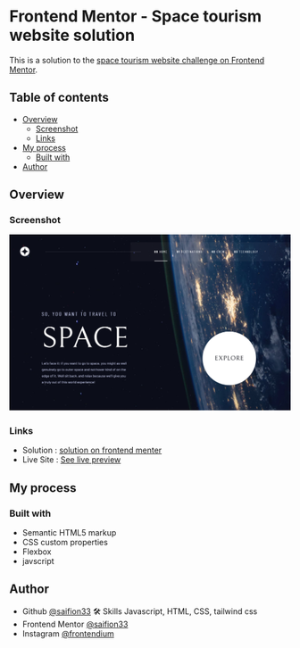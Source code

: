 # Frontend Mentor - Space tourism website solution

This is a solution to the [space tourism website challenge on Frontend Mentor](https://www.frontendmentor.io/challenges/advice-generator-app-QdUG-13db).

## Table of contents
- [Overview](#overview)
  - [Screenshot](#screenshot)
  - [Links](#links)
- [My process](#my-process)
  - [Built with](#built-with)
- [Author](#author)

## Overview

### Screenshot

![space tourism websit screenshot](https://github.com/saifion33/space-tourism-website/blob/master/screenshots/desktop%20home.png)



### Links

- Solution : [solution on frontend menter]()
- Live Site : [See live preview](https://saifion33.github.io/space-tourism-website/)

## My process

### Built with

- Semantic HTML5 markup
- CSS custom properties
- Flexbox
- javscript

## Author
- Github [@saifion33](https://github.com/saifion33)
 🛠 Skills
  Javascript, HTML, CSS, tailwind css
- Frontend Mentor [@saifion33](https://www.frontendmentor.io/profile/mxplayerofficial)
- Instagram [@frontendium](https://instagram.com/frontendium/)
